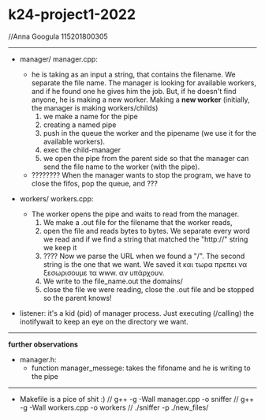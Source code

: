 # k24-project1-2022
//Anna Googula 115201800305

------------------

* manager/ manager.cpp: 
    - he is taking as an input a string, that contains the filename. We separate the file name.
    The manager is looking for available workers, and if he found one he gives him the job. But, if he doesn't find anyone, he is making a new worker.
    Making a __new worker__ (initially, the manager is making workers/childs) 
        1) we make a name for the pipe
        2) creating a named pipe
        3) push in the queue the worker and the pipename (we use it for the available workers).
        4) exec the child-manager
        5) we open the pipe from the parent side so that the manager can send the file name to the worker (with the pipe).
    - ???????? When the manager wants to stop the program, we have to close the fifos, pop the queue, and ???

* workers/ workers.cpp:
    - The worker opens the pipe and waits to read from the manager.
        1) We make a .out file for the filename that the worker reads,
        2) open the file and reads bytes to bytes. We separate every word we read and if we find a string that matched the "http://" string we keep it
        3) ???? Now we parse the URL when we found a "/". The second string is the one that we want. We saved it και τωρα πρεπει να ξεσωρισουμε τα www. αν υπάρχουν.
        4) We write to the file_name.out the domains/
        5) close the file we were reading, close the .out file and 
        be stopped so the parent knows! 

* listener: it's a kid (pid) of manager process. Just executing (/calling) the inotifywait to keep an eye on the directory we want. 

-------------------------------------------------
__further observations__
* manager.h: 
    - function manager_messege: takes the fifoname and he is writing to the pipe

-----------------
* Makefile is a pice of shit :)
// g++ -g -Wall manager.cpp -o sniffer 
// g++ -g -Wall workers.cpp -o workers 
// ./sniffer -p ./new_files/